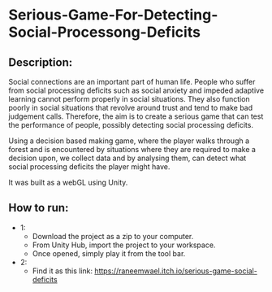 # Serious-Game-For-Detecting-Social-Processong-Deficits

## Description:

Social connections are an important part of human life. People who suffer from social processing deficits such as social anxiety and impeded adaptive learning cannot  perform properly in social situations. They also function poorly in social situations that revolve around trust and tend to make bad judgement calls. Therefore, the aim is to create a serious game that can test the performance of people, possibly detecting social processing deficits.

Using a decision based making game, where the player walks through a forest and is encountered by situations where they are required to make a decision upon, we collect data and by analysing them, can detect what social processing deficits the player might have.

It was built as a webGL using Unity. 

## How to run:
- 1:
  - Download the project as a zip to your computer.
  - From Unity Hub, import the project to your workspace.
  - Once opened, simply play it from the tool bar.
- 2:
  - Find it as this link: https://raneemwael.itch.io/serious-game-social-deficits
